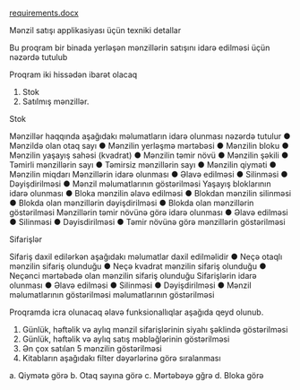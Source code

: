 [requirements.docx](https://github.com/muslim0792/PragmatechFoundationProject/files/8488793/requirements.docx)


 Mənzil satışı applikasiyası üçün texniki detallar

Bu proqram bir binada yerləşən mənzillərin satışını idarə edilməsi üçün nəzərdə tutulub

Proqram iki hissədən ibarət olacaq
1.	Stok
2.	Satılmış mənzillər.

Stok

Mənzillər haqqında aşağıdakı məlumatların idarə olunması nəzərdə tutulur
●	Mənzildə olan otaq sayı
●	Mənzilin yerləşmə mərtəbəsi
●	Mənzilin bloku
●	Mənzilin yaşayış sahəsi (kvadrat)
●	Mənzilin təmir növü
●	Mənzilin şəkili
●	Təmirli mənzillərin sayı
●	Təmirsiz mənzillərin sayı
●	Mənzilin qiyməti
●	Mənzilin miqdarı
Mənzillərin idarə olunması
●	Əlavə edilməsi 
●	Silinməsi 
●	Dəyişdirilməsi
●	Mənzil məlumatlarının göstərilməsi
Yaşayış bloklarının idarə olunması
●	Bloka mənzilin əlavə edilməsi
●	Blokdan mənzilin silinməsi
●	Blokda olan mənzillərin dəyişdirilməsi
●	Blokda olan mənzillərin göstərilməsi
Mənzillərin təmir növünə görə idarə olunması
●	Əlavə edilməsi
●	Silinməsi
●	Dəyisdirilməsi
●	Təmir növünə görə mənzillərin göstərilməsi

Sifarişlər

Sifariş daxil edilərkən aşağıdakı məlumatlar daxil edilməlidir
●	Neçə otaqlı mənzilin sifariş olunduğu
●	Neçə kvadrat mənzilin sifariş olunduğu
●	Neçənci mərtəbədə olan mənzilin sifariş olunduğu
Sifarişlərin idarə olunması
●	Əlavə edilməsi 
●	Silinməsi 
●	Dəyişdirilməsi
●	Mənzil məlumatlarının göstərilməsi məlumatlarının göstərilməsi

Proqramda icra olunacaq əlavə funksionallıqlar aşağıda qeyd olunub.
1.	Günlük, həftəlik və aylıq mənzil sifarişlərinin siyahı şəklində göstərilməsi
2.	Günlük, həftəlik və aylıq satış məbləğlərinin göstərilməsi
3.	Ən çox satılan 5 mənzilin göstərilməsi
4.	Kitabların aşağıdakı filter dəyərlərinə görə sıralanması

a.	Qiymətə görə
b.	Otaq sayına görə
c.	Mərtəbəyə gğrə
d.	Bloka görə

